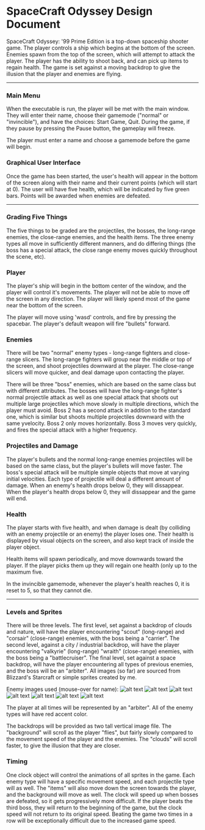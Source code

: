 # SpaceCraft Odyssey Design Document
SpaceCraft Odyssey: '99 Prime Edition is a top-down spaceship shooter game.  The player controls a ship which begins at the bottom of the screen.  Enemies spawn from the top of the screen, which will attempt to attack the player.  The player has the ability to shoot back, and can pick up items to regain health.  The game is set against a moving backdrop to give the illusion that the player and enemies are flying.

----

### Main Menu
When the executable is run, the player will be met with the main window.  They will enter their name, choose their gamemode ("normal" or "invincible"), and have the choices: Start Game, Quit.  During the game, if they pause by pressing the Pause button, the gameplay will freeze.

The player must enter a name and choose a gamemode before the game will begin.

### Graphical User Interface
Once the game has been started, the user's health will appear in the bottom of the screen along with their name and their current points (which will start at 0).  The user will have five health, which will be indicated by five green bars.  Points will be awarded when enemies are defeated.

----

### Grading Five Things
The five things to be graded are the projectiles, the bosses, the long-range enemies, the close-range enemies, and the health items.  The three enemy types all move in sufficiently different manners, and do differing things (the boss has a special attack, the close range enemy moves quickly throughout the scene, etc).

### Player
The player's ship will begin in the bottom center of the window, and the player will control it's movements.  The player will not be able to move off the screen in any direction.  The player will likely spend most of the game near the bottom of the screen.

The player will move using 'wasd' controls, and fire by pressing the spacebar.  The player's default weapon will fire "bullets" forward.

### Enemies
There will be two "normal" enemy types - long-range fighters and close-range slicers.  The long-range fighters will group near the middle or top of the screen, and shoot projectiles downward at the player.  The close-range slicers will move quicker, and deal damage upon contacting the player.

There will be three "boss" enemies, which are based on the same class but with different attributes.  The bosses will have the long-range fighter's normal projectile attack as well as one special attack that shoots out multiple large projectiles which move slowly in multiple directions, which the player must avoid.  Boss 2 has a second attack in addition to the standard one, which is similar but shoots multiple projectiles downward with the same yvelocity.  Boss 2 only moves horizontally.  Boss 3 moves very quickly, and fires the special attack with a higher frequency.

### Projectiles and Damage
The player's bullets and the normal long-range enemies projectiles will be based on the same class, but the player's bullets will move faster.  The boss's special attack will be multiple simple objects that move at varying initial velocities.  Each type of projectile will deal a different amount of damage.  When an enemy's health drops below 0, they will dissappear.  When the player's health drops below 0, they will dissappear and the game will end.

### Health
The player starts with five health, and when damage is dealt (by colliding with an enemy projectile or an enemy) the player loses one.  Their health is displayed by visual objects on the screen, and also kept track of inside the player object.

Health items will spawn periodically, and move downwards toward the player.  If the player picks them up they will regain one health (only up to the maximum five.

In the invincible gamemode, whenever the player's health reaches 0, it is reset to 5, so that they cannot die.

----

### Levels and Sprites
There will be three levels.  The first level, set against a backdrop of clouds and nature, will have the player encountering "scout" (long-range) and "corsair" (close-range) enemies, with the boss being a "carrier".  The second level, against a city / industrial backdrop, will have the player encountering "valkyrie" (long-range) "wraith" (close-range) enemies, with the boss being a "battlecruiser".  The final level, set against a space backdrop, will have the player encountering all types of previous enemies, and the boss will be an "arbiter".  All images (so far) are sourced from Blizzard's Starcraft or simple sprites created by me.

Enemy images used (mouse-over for name):
![alt text](https://github.com/usc-csci102-spring2013/game_cbrand/blob/master/sprites/toss_scout.gif?raw=true "Long-Range 1: Scout")
![alt text](https://github.com/usc-csci102-spring2013/game_cbrand/blob/master/sprites/toss_corsair.gif?raw=true "Close-Range 1: Corsair")
![alt text](https://raw.github.com/usc-csci102-spring2013/game_cbrand/master/sprites/terran_valkyrie.gif?login=clay-to-n&token=8a7e798723d61f2b6e77e61a6f674b28 "Long-Range 2: Valkyrie")
![alt text](https://github.com/usc-csci102-spring2013/game_cbrand/blob/master/sprites/terran_wraith.gif?raw=true "Close-Range 2: Wraith")
![alt text](https://github.com/usc-csci102-spring2013/game_cbrand/blob/master/sprites/toss_carrier.gif?raw=true "Boss 1: Carrier")
![alt text](https://github.com/usc-csci102-spring2013/game_cbrand/blob/master/sprites/terran_bc.gif?raw=true "Boss 2: Battlecruiser")
![alt text](https://github.com/usc-csci102-spring2013/game_cbrand/blob/master/sprites/toss_arbiter.gif?raw=true "Player: Arbiter")


The player at all times will be represented by an "arbiter".  All of the enemy types will have red accent color.

The backdrops will be provided as two tall vertical image file.  The "background" will scroll as the player "flies", but fairly slowly compared to the movement speed of the player and the enemies.  The "clouds" will scroll faster, to give the illusion that they are closer.

### Timing
One clock object will control the animations of all sprites in the game.  Each enemy type will have a specific movement speed, and each projectile type will as well.  The "items" will also move down the screen towards the player, and the background will move as well.  The clock will speed up when bosses are defeated, so it gets progressively more difficult.  If the player beats the third boss, they will return to the beginning of the game, but the clock speed will not return to its original speed.  Beating the game two times in a row will be exceptionally difficult due to the increased game speed.